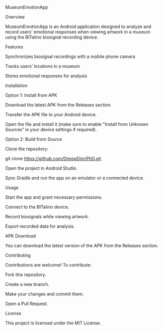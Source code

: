 MuseumEmotionApp

Overview

MuseumEmotionApp is an Android application designed to analyze and record users' emotional responses when viewing artwork in a museum using the BITalino biosignal recording device.

Features

Synchronizes biosignal recordings with a mobile phone camera

Tracks users’ locations in a museum

Stores emotional responses for analysis

Installation

Option 1: Install from APK

Download the latest APK from the Releases section.

Transfer the APK file to your Android device.

Open the file and install it (make sure to enable "Install from Unknown Sources" in your device settings if required).

Option 2: Build from Source

Clone the repository:

git clone https://github.com/DimopDim/PhD.git

Open the project in Android Studio.

Sync Gradle and run the app on an emulator or a connected device.

Usage

Start the app and grant necessary permissions.

Connect to the BITalino device.

Record biosignals while viewing artwork.

Export recorded data for analysis.

APK Download

You can download the latest version of the APK from the Releases section.

Contributing

Contributions are welcome! To contribute:

Fork this repository.

Create a new branch.

Make your changes and commit them.

Open a Pull Request.

License

This project is licensed under the MIT License.

